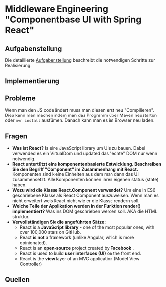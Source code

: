 # Middleware Engineering "Componentbase UI with Spring React"

## Aufgabenstellung
Die detaillierte [Aufgabenstellung](TASK.md) beschreibt die notwendigen Schritte zur Realisierung.

## Implementierung

## Probleme
Wenn man den JS code ändert muss man diesen erst neu "Compilieren". Dies kann man machen indem
man das Programm über Maven neustarten oder `mvn install` ausfürhen. Danach kann man es im 
Browser neu laden.

## Fragen
+ **Was ist React?** 
Is eine JavaScript library um UIs zu bauen. Dabei verwended es ein VirtualDom und updated das "echte" DOM nur
wenn notwendig.
+ **React untertützt eine komponentenbasierte Entwicklung. Beschreiben Sie den Begriff "Component" im Zusammenhang mit React.** 
Komponenten sind kleine Einheiten aus dem man dann das UI zusammensetzt. Alle Komponenten können ihren eigenen
status (state) haben.
+ **Wozu wird die Klasse React.Component verwendet?** 
Um eine in ES6 geschriebene Klasse als React Component auszuweisen. Wenn man es nicht erweitert weis React nicht
wie er die Klasse rendern soll.
+ **Welche Teile der Applikation werden in der Funktion render() implementiert?** 
Was ins DOM geschrieben werden soll. AKA die HTML struktur.
+ **Vervollständigen Sie die angeführten Sätze:**
  + React is a **JavaScript library** - one of the most popular ones, with over 100,000 stars on GitHub.
  + React **is not** a framework (unlike Angular, which is more opinionated).
  + React is an **open-source** project created by **Facebook** .
  + React is used to build **user interfaces (UI)** on the front end.
  + React is the **view** layer of an MVC application (Model View Controller)

## Quellen
